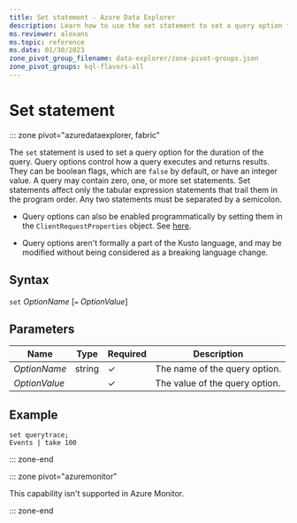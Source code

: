 ```yaml
---
title: Set statement - Azure Data Explorer
description: Learn how to use the set statement to set a query option for the duration of the query.
ms.reviewer: alexans
ms.topic: reference
ms.date: 01/30/2023
zone_pivot_group_filename: data-explorer/zone-pivot-groups.json
zone_pivot_groups: kql-flavors-all
---
```

# Set statement

::: zone pivot="azuredataexplorer, fabric"

The `set` statement is used to set a query option for the duration of the query.
Query options control how a query executes and returns results. They can be boolean flags, which are `false` by default, or have an integer value. A query may contain zero, one, or more set statements. Set statements affect only the tabular expression statements that trail them in the program order. Any two statements must be separated by a semicolon.

* Query options can also be enabled programmatically by setting them in the
  `ClientRequestProperties` object. See [here](../api/netfx/request-properties.md).
  
* Query options aren't formally a part of the Kusto language, and may be
  modified without being considered as a breaking language change.

## Syntax

`set` *OptionName* [`=` *OptionValue*]

## Parameters

| Name | Type | Required | Description |
|--|--|--|--|
| *OptionName* | string | &check; | The name of the query option.|
| *OptionValue* | | &check; | The value of the query option.|

## Example

```kusto
set querytrace;
Events | take 100
```

::: zone-end

::: zone pivot="azuremonitor"

This capability isn't supported in Azure Monitor.

::: zone-end
